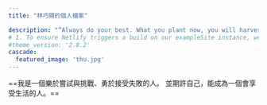 ```yaml
---
title: "林巧翎的個人檔案"

description: "“Always do your best. What you plant now, you will harvest later.”"
# 1. To ensure Netlify triggers a build on our exampleSite instance, we need to change a file in the exampleSite directory.
#theme_version: '2.8.2'
cascade:
  featured_image: 'thu.jpg'
---
```

==我是一個樂於嘗試與挑戰、勇於接受失敗的人。
並期許自己，能成為一個會享受生活的人。==
